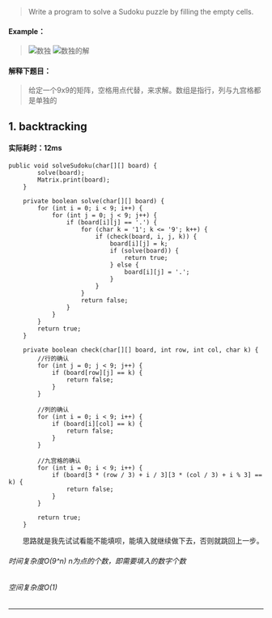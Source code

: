 > Write a program to solve a Sudoku puzzle by filling the empty cells.


#### Example：
> ![数独](http://upload-images.jianshu.io/upload_images/13050335-d92f214a4ae9919f.png?imageMogr2/auto-orient/strip%7CimageView2/2/w/1240)
![数独的解](http://upload-images.jianshu.io/upload_images/13050335-060146165e2baabc.png?imageMogr2/auto-orient/strip%7CimageView2/2/w/1240)

#### 解释下题目：
> 给定一个9x9的矩阵，空格用点代替，来求解。数组是指行，列与九宫格都是单独的


## 1. backtracking
#### 实际耗时：12ms
```
public void solveSudoku(char[][] board) {
        solve(board);
        Matrix.print(board);
    }

    private boolean solve(char[][] board) {
        for (int i = 0; i < 9; i++) {
            for (int j = 0; j < 9; j++) {
                if (board[i][j] == '.') {
                    for (char k = '1'; k <= '9'; k++) {
                        if (check(board, i, j, k)) {
                            board[i][j] = k;
                            if (solve(board)) {
                                return true;
                            } else {
                                board[i][j] = '.';
                            }
                        }
                    }
                    return false;
                }
            }
        }
        return true;
    }

    private boolean check(char[][] board, int row, int col, char k) {
        //行的确认
        for (int j = 0; j < 9; j++) {
            if (board[row][j] == k) {
                return false;
            }
        }

        //列的确认
        for (int i = 0; i < 9; i++) {
            if (board[i][col] == k) {
                return false;
            }
        }

        //九宫格的确认
        for (int i = 0; i < 9; i++) {
            if (board[3 * (row / 3) + i / 3][3 * (col / 3) + i % 3] == k) {
                return false;
            }
        }

        return true;
    }

```
&emsp;&emsp;思路就是我先试试看能不能填呗，能填入就继续做下去，否则就跳回上一步。
###### 时间复杂度O(9^n)  n为点的个数，即需要填入的数字个数
###### 空间复杂度O(1)
---------
